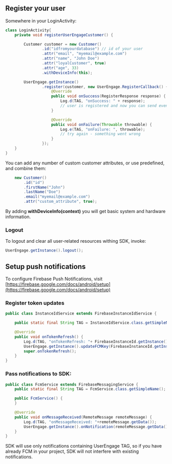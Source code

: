 ## Register your user
Somewhere in your LoginActivity:
```java
class LoginActivity{
    private void registerUserEngageCustomer() {

        Customer customer = new Customer()
                .id("idfromyourdatabase") // id of your user
                .attr("email", "myemail@example.com")
                .attr("name", "John Doe")
                .attr("loyalCustomer", true)
                .attr("age", 33)
                .withDeviceInfo(this);

        UserEngage.getInstance()
                .register(customer, new UserEngage.RegisterCallback() {
                    @Override
                    public void onSuccess(RegisterResponse response) {
                        Log.d(TAG, "onSuccess: " + response);
                        // user is registered and now you can send events via SDK
                    }

                    @Override
                    public void onFailure(Throwable throwable) {
                        Log.e(TAG, "onFailure: ", throwable);
                        // try again - something went wrong
                    }
                });
    }    
}
```

You can add any number of custom customer attributes, or use predefined, and combine them:
```java
    new Customer()
        .id("id")
        .firstName("John")
        .lastName("Doe")
        .email("myemail@example.com")
        .attr("custom_attribute", true);
```

By adding **withDeviceInfo(context)** you will get basic system and hardware information.

### Logout
To logout and clear all user-related resources withing SDK, invoke:
```java
UserEngage.getInstance().logout();
```

## Setup push notifications

To configure Firebase Push Notifications, visit [https://firebase.google.com/docs/android/setup](https://firebase.google.com/docs/android/setup)

### Register token updates
```java
public class InstanceIdService extends FirebaseInstanceIdService {

    public static final String TAG = InstanceIdService.class.getSimpleName();

    @Override
    public void onTokenRefresh() {
        Log.d(TAG, "onTokenRefresh: "+ FirebaseInstanceId.getInstance().getToken());
        UserEngage.getInstance().updateFCMKey(FirebaseInstanceId.getInstance().getToken());
        super.onTokenRefresh();
    }
}
```

### Pass notifications to SDK:
```java
public class FcmService extends FirebaseMessagingService {
    public static final String TAG = FcmService.class.getSimpleName();

    public FcmService() {
    }

    @Override
    public void onMessageReceived(RemoteMessage remoteMessage) {
        Log.d(TAG, "onMessageReceived: "+remoteMessage.getData());
        UserEngage.getInstance().onNotification(remoteMessage.getData(), getApplicationContext());
    }
}
```

SDK will use only notifications containing UserEngage TAG, 
so if you have already FCM in your project, 
SDK will not interfere with existing notifications.